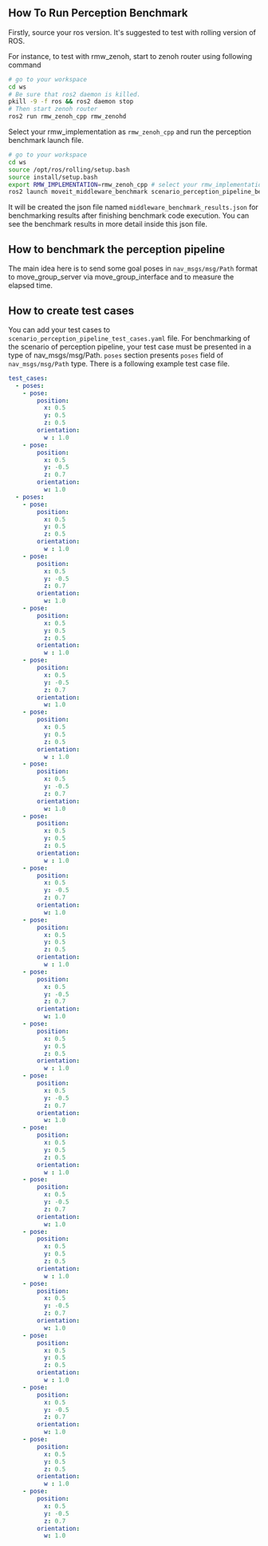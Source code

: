 ## How To Run Perception Benchmark

Firstly, source your ros version. It's suggested to test with rolling version of ROS.

For instance, to test with rmw_zenoh, start to zenoh router using following command
```sh
# go to your workspace
cd ws
# Be sure that ros2 daemon is killed.
pkill -9 -f ros && ros2 daemon stop
# Then start zenoh router
ros2 run rmw_zenoh_cpp rmw_zenohd
```

Select your rmw_implementation as `rmw_zenoh_cpp` and run the perception benchmark launch file.
```sh
# go to your workspace
cd ws
source /opt/ros/rolling/setup.bash
source install/setup.bash
export RMW_IMPLEMENTATION=rmw_zenoh_cpp # select your rmw_implementation to benchmark
ros2 launch moveit_middleware_benchmark scenario_perception_pipeline_benchmark.launch.py
```

It will be created the json file named `middleware_benchmark_results.json` for benchmarking results after finishing benchmark code execution. You can see the benchmark results in more detail inside this json file.

## How to benchmark the perception pipeline

The main idea here is to send some goal poses in `nav_msgs/msg/Path` format to move_group_server via move_group_interface and to measure the elapsed time.

## How to create test cases

You can add your test cases to `scenario_perception_pipeline_test_cases.yaml` file. For benchmarking of the scenario of perception pipeline, your test case must be presented in a type of nav_msgs/msg/Path. `poses` section presents `poses` field of `nav_msgs/msg/Path` type. There is a following example test case file.

```yaml
test_cases:
  - poses:
    - pose:
        position:
          x: 0.5
          y: 0.5
          z: 0.5
        orientation:
          w : 1.0
    - pose:
        position:
          x: 0.5
          y: -0.5
          z: 0.7
        orientation:
          w: 1.0
  - poses:
    - pose:
        position:
          x: 0.5
          y: 0.5
          z: 0.5
        orientation:
          w : 1.0
    - pose:
        position:
          x: 0.5
          y: -0.5
          z: 0.7
        orientation:
          w: 1.0
    - pose:
        position:
          x: 0.5
          y: 0.5
          z: 0.5
        orientation:
          w : 1.0
    - pose:
        position:
          x: 0.5
          y: -0.5
          z: 0.7
        orientation:
          w: 1.0
    - pose:
        position:
          x: 0.5
          y: 0.5
          z: 0.5
        orientation:
          w : 1.0
    - pose:
        position:
          x: 0.5
          y: -0.5
          z: 0.7
        orientation:
          w: 1.0
    - pose:
        position:
          x: 0.5
          y: 0.5
          z: 0.5
        orientation:
          w : 1.0
    - pose:
        position:
          x: 0.5
          y: -0.5
          z: 0.7
        orientation:
          w: 1.0
    - pose:
        position:
          x: 0.5
          y: 0.5
          z: 0.5
        orientation:
          w : 1.0
    - pose:
        position:
          x: 0.5
          y: -0.5
          z: 0.7
        orientation:
          w: 1.0
    - pose:
        position:
          x: 0.5
          y: 0.5
          z: 0.5
        orientation:
          w : 1.0
    - pose:
        position:
          x: 0.5
          y: -0.5
          z: 0.7
        orientation:
          w: 1.0
    - pose:
        position:
          x: 0.5
          y: 0.5
          z: 0.5
        orientation:
          w : 1.0
    - pose:
        position:
          x: 0.5
          y: -0.5
          z: 0.7
        orientation:
          w: 1.0
    - pose:
        position:
          x: 0.5
          y: 0.5
          z: 0.5
        orientation:
          w : 1.0
    - pose:
        position:
          x: 0.5
          y: -0.5
          z: 0.7
        orientation:
          w: 1.0
    - pose:
        position:
          x: 0.5
          y: 0.5
          z: 0.5
        orientation:
          w : 1.0
    - pose:
        position:
          x: 0.5
          y: -0.5
          z: 0.7
        orientation:
          w: 1.0
    - pose:
        position:
          x: 0.5
          y: 0.5
          z: 0.5
        orientation:
          w : 1.0
    - pose:
        position:
          x: 0.5
          y: -0.5
          z: 0.7
        orientation:
          w: 1.0
```
